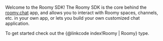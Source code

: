 Welcome to the Roomy SDK! The Roomy SDK is the core behind the [roomy.chat](https://roomy.chat) app, and allows you to interact with Roomy spaces, channels, etc. in your own app, or lets you build your own customized chat application.

To get started check out the {@linkcode index!Roomy | Roomy} type.
